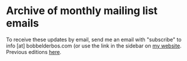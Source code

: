 # Archive of monthly mailing list emails

To receive these updates by email, send me an email with "subscribe" to info [at] bobbelderbos.com (or use the link in the sidebar on [my website](http://bobbelderbos.com). Previous editions [here](archives).
